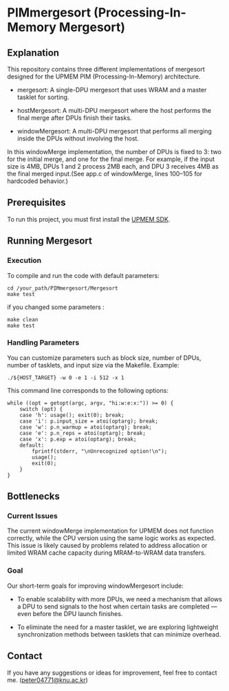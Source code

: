 # PIMmergesort (Processing-In-Memory Mergesort)

## Explanation

This repository contains three different implementations of mergesort designed for the UPMEM PIM (Processing-In-Memory) architecture.

* mergesort: A single-DPU mergesort that uses WRAM and a master tasklet for sorting.

* hostMergesort: A multi-DPU mergesort where the host performs the final merge after DPUs finish their tasks.

* windowMergesort: A multi-DPU mergesort that performs all merging inside the DPUs without involving the host. 

In this windowMerge implementation, the number of DPUs is fixed to 3: two for the initial merge, and one for the final merge. For example, if the input size is 4MB, DPUs 1 and 2 process 2MB each, and DPU 3 receives 4MB as the final merged input.(See app.c of windowMerge, lines 100–105 for hardcoded behavior.)

## Prerequisites

To run this project, you must first install the [UPMEM SDK](https://sdk.upmem.com). 

## Running Mergesort

### Execution

To compile and run the code with default parameters:
```
cd /your_path/PIMmergesort/Mergesort
make test
```
if you changed some parameters : 

```
make clean
make test
```
### Handling Parameters

You can customize parameters such as block size, number of DPUs, number of tasklets, and input size via the Makefile.
Example:
```
./${HOST_TARGET} -w 0 -e 1 -i 512 -x 1
```

This command line corresponds to the following options:

```
while ((opt = getopt(argc, argv, "hi:w:e:x:")) >= 0) {
    switch (opt) {
    case 'h': usage(); exit(0); break;
    case 'i': p.input_size = atoi(optarg); break;
    case 'w': p.n_warmup = atoi(optarg); break;
    case 'e': p.n_reps = atoi(optarg); break;
    case 'x': p.exp = atoi(optarg); break;
    default:
        fprintf(stderr, "\nUnrecognized option!\n");
        usage();
        exit(0);
    }
}
```


## Bottlenecks

### Current Issues

The current windowMerge implementation for UPMEM does not function correctly, while the CPU version using the same logic works as expected. This issue is likely caused by problems related to address allocation or limited WRAM cache capacity during MRAM-to-WRAM data transfers.

### Goal

Our short-term goals for improving windowMergesort include:

* To enable scalability with more DPUs, we need a mechanism that allows a DPU to send signals to the host when certain tasks are completed — even before the DPU launch finishes.

* To eliminate the need for a master tasklet, we are exploring lightweight synchronization methods between tasklets that can minimize overhead.

## Contact
If you have any suggestions or ideas for improvement, feel free to contact me. (peter04771@knu.ac.kr)


